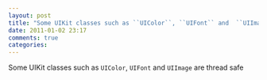 ```yaml
---
layout: post
title: "Some UIKit classes such as ``UIColor``, ``UIFont`` and  ``UIImage`` are thread safe"
date: 2011-01-02 23:17
comments: true
categories: 
---
```


Some UIKit classes such as ``UIColor``, ``UIFont`` and  ``UIImage`` are thread safe

